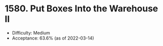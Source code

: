 # 1580. Put Boxes Into the Warehouse II
- Difficulty: Medium
- Acceptance: 63.6% (as of 2022-03-14)
